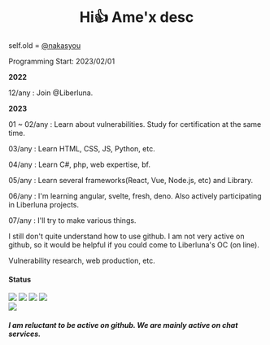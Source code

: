 <h1 align="center"> Hi👍 Ame'x desc</h1>

self.old = [@nakasyou](https://github.com/nakasyou)

Programming Start: 2023/02/01

**2022**

12/any : Join @Liberluna.

**2023**

01 ~ 02/any : Learn about vulnerabilities. Study for certification at the same time.

03/any : Learn HTML, CSS, JS, Python, etc.

04/any : Learn C#, php, web expertise, bf.

05/any : Learn several frameworks(React, Vue, Node.js, etc) and Library.

06/any : I'm learning angular, svelte, fresh, deno. Also actively participating in Liberluna projects.

07/any : I'll try to make various things.

I still don't quite understand how to use github.
I am not very active on github, so it would be helpful if you could come to Liberluna's OC (on line).


Vulnerability research, web production, etc.

#### Status
![](http://github-profile-summary-cards.vercel.app/api/cards/most-commit-language?username=EdamAme-x&theme=2077)
![](http://github-profile-summary-cards.vercel.app/api/cards/repos-per-language?username=EdamAme-x&theme=aura_dark)
![](http://github-profile-summary-cards.vercel.app/api/cards/stats?username=EdamAme-x&theme=aura_dark)
![](http://github-profile-summary-cards.vercel.app/api/cards/productive-time?username=EdamAme-x&theme=aura_dark&utcOffset=8)  
![](https://github-readme-stats.vercel.app/api/top-langs/?username=edamame-x)

##### I am reluctant to be active on github. We are mainly active on chat services.
